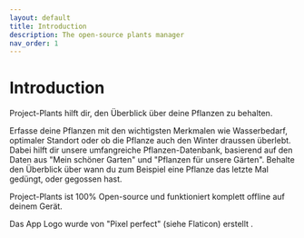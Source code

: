 ```yaml
---
layout: default
title: Introduction
description: The open-source plants manager
nav_order: 1
---
```


# Introduction

Project-Plants hilft dir, den Überblick über deine Pflanzen zu behalten.

Erfasse deine Pflanzen mit den wichtigsten Merkmalen wie Wasserbedarf, optimaler Standort oder ob die Pflanze auch den Winter draussen überlebt. Dabei hilft dir unsere umfangreiche Pflanzen-Datenbank, basierend auf den Daten aus "Mein schöner Garten" und "Pflanzen für unsere Gärten".
Behalte den Überblick über wann du zum Beispiel eine Pflanze das letzte Mal gedüngt, oder gegossen hast.

Project-Plants ist 100% Open-source und funktioniert komplett offline auf deinem Gerät.

Das App Logo wurde von "Pixel perfect" (siehe Flaticon) erstellt .